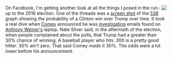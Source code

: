 <img src="http://scripting.com/images/2020/03/11/hillaryClinton.png" border="0" align="right">On Facebook, I'm getting another look at all the things I posed in the run-up to the 2016 election. One of the threads was a <a href="http://scripting.com/images/2020/11/01/clintonOdds2016.png">screen shot</a> of the <a href="https://twitter.com/FiveThirtyEight">538</a> graph showing the probability of a Clinton win over Trump over time. It took a real dive when <a href="https://www.nytimes.com/2016/10/29/us/politics/fbi-hillary-clinton-email.html">Comey</a> announced he was <a href="https://www.insider.com/lone-fbi-agent-reopened-hillary-clinton-investigation-2019-10">investigating</a> emails found on <a href="https://en.wikipedia.org/wiki/Anthony_Weiner">Anthony Weiner's</a> laptop. Nate Silver said, in the aftermath of the election, when people complained about the polls, that Trump had a greater than 30% chance of winning. A baseball player who hits .300 is a pretty good hitter. 30% ain't zero. That said Comey <i>made</i> it 30%. The odds were a lot lower before his announcement.
